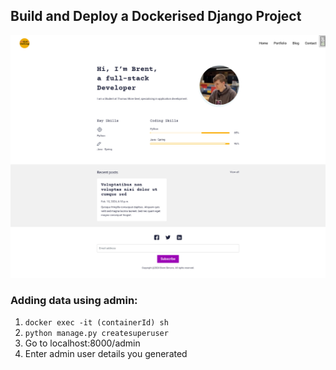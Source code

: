 ## Build and Deploy a Dockerised Django Project

![img.png](img.png)

### Adding data using admin:

1. `docker exec -it (containerId) sh`
2. `python manage.py createsuperuser`
3. Go to localhost:8000/admin
4. Enter admin user details you generated